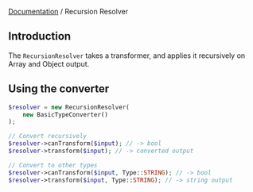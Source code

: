 [Documentation](../../README.md) / Recursion Resolver

## Introduction

The `RecursionResolver` takes a transformer, and applies it recursively on Array and Object output.

## Using the converter

```php
$resolver = new RecursionResolver(
    new BasicTypeConverter()
);

// Convert recursively
$resolver->canTransform($input); // -> bool
$resolver->transform($input); // -> converted output

// Convert to other types
$resolver->canTransform($input, Type::STRING); // -> bool
$resolver->transform($input, Type::STRING); // -> string output
```
